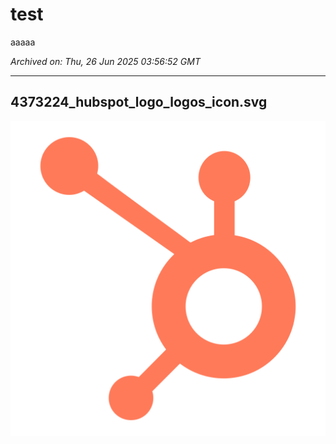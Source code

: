 # test

aaaaa

*Archived on: Thu, 26 Jun 2025 03:56:52 GMT*

---

## 4373224_hubspot_logo_logos_icon.svg

![4373224_hubspot_logo_logos_icon.svg](https://raw.githubusercontent.com/wonderl17/archive-store/main/diaries/images/1750910210785_jn1zv9_4373224_hubspot_logo_logos_icon.svg)

